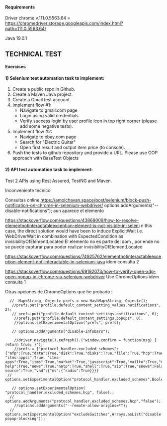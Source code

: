 #### Requirements
Driver chrome v.111.0.5563.64 = https://chromedriver.storage.googleapis.com/index.html?path=111.0.5563.64/ 

Java 19.0.1


## <a name="api-exercises">TECHNICAL TEST</a>

#### Exercises
####  1) Selenium test automation task to implement:
1. Create a public repo in Github.
2. Create a Maven Java project.
3. Create a Gmail test account.
4. Implement flow #1:
   - Navigate to gmail.com page
   - Login using valid credentials
   - Verify success login by user profile icon in top right corner (please add some
     negative tests).
5. Implement flow #2:
   - Navigate to ebay.com page
   - Search for "Electric Guitar"
   - Open first result and output item price (to console).
6. Push the tests to github repository and provide a URL. Please use OOP
   approach with BaseTest Objects

#### 2) API test automation task to implement:

Test 2 APIs using Rest Assured, TestNG and Maven.


Inconveniente tecnico 


Consultas online
https://amolchavan.space/post/selenium/block-push-notification-on-chrome-in-selenium-webdriver/ 
options.addArguments("--disable-notifications"); aun aparece el elemento

https://stackoverflow.com/questions/43868009/how-to-resolve-elementnotinteractableexception-element-is-not-visible-in-seleni
n this case, the direct solution would have been to induce ExplicitWait i.e. WebDriverWait in combination with ExpectedCondition as invisibilityOfElementLocated 
El elemento no es parte del dom , por ende no se puede capturar para poder realizar invisibilityOfElementLocated

https://stackoverflow.com/questions/74925762/elementnotinteractableexception-element-not-interactable-in-selenium-java
idem consulta 2

https://stackoverflow.com/questions/69192073/how-to-verify-open-xdg-open-popup-in-chrome-via-selenium-webdriver
Use ChromeOptions 
idem consulta 1


Otras opciones de ChromeOptions que he probado :

      //  Map<String, Object> prefs = new HashMap<String, Object>();
       //prefs.put("profile.default_content_setting_values.notifications", 2);
       // prefs.put("profile.default_content_settings.notifications", 0);
        //prefs.put("profile.default_content_settings.popups", 0);
        //options.setExperimentalOption("prefs", prefs);

       // options.addArguments("disable-infobars");

        //driver.navigate().refresh().("window.confirm = function(msg) { return true; }");
        //prefs = {"protocol_handler.excluded_schemes":{"afp":True,"data":True,"disk":True,"disks":True,"file":True,"hcp":True,"intent":True, "itms-appss":True, "itms-apps":True,"itms":True,"market":True,"javascript":True,"mailto":True,"ms-help":True,"news":True,"nntp":True,"shell":True,"sip":True,"snews":False,"vbscript":True,"view-source":True,"vnd":{"ms":{"radio":True}}}}
     //   options.setExperimentalOption("protocol_handler.excluded_schemes",Boolean.TRUE);

       // options.setExperimentalOption( "protocol_handler.excluded_schemes.hcp", false).;
      //  options.addArguments("protocol_handler.excluded_schemes.hcp","false");
        //options.addArguments("--remote-allow-origins=*");
      // options.setExperimentalOption("excludeSwitches",Arrays.asList("disable-popup-blocking"));
